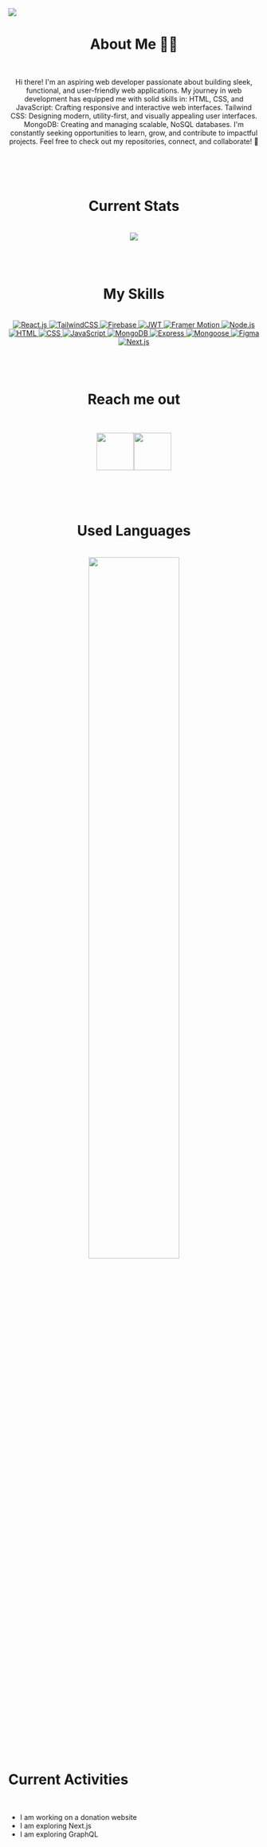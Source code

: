 <a>
  <img src="https://res.cloudinary.com/dzdvs6gaf/image/upload/v1738758972/svgviewer-output_ibed2n.svg"/>
</a>

<div align="center">
  
  # About Me 👨‍💻

<br />
  
  
  Hi there! I'm an aspiring web developer passionate about building sleek, functional, and user-friendly web applications. My journey in web development has equipped me with solid skills in:
  HTML, CSS, and JavaScript: Crafting responsive and interactive web interfaces.
  Tailwind CSS: Designing modern, utility-first, and visually appealing user interfaces.
  MongoDB: Creating and managing scalable, NoSQL databases. I'm constantly seeking opportunities to learn, grow, and contribute to impactful projects. Feel free to check out my repositories, connect, and collaborate! 🚀
</div>
<br />
<br />
<br />

<div align="center">

  # Current Stats

<br />


  <img src="https://github-readme-streak-stats.herokuapp.com?user=whoishasan&theme=react&hide_border=true&background=0D1117&stroke=0D1117&fire=FF1CF7&sideLabels=00F0FF&currStreakNum=FF1CF7&ring=FF1CF7&currStreakLabel=FF1CF7&sideNums=00F0FF"/>
  
</div>

<br />
<br />
<br />

<div align="center">

  # My Skills

  <br />
  
<a href="https://reactjs.org" target="_blank">
  <img src="https://img.shields.io/badge/-React_JS-black?style=for-the-badge&logoColor=white&logo=react&color=61DAFB" alt="React.js" />
</a>
<a href="https://tailwindcss.com" target="_blank">
  <img src="https://img.shields.io/badge/-Tailwind_CSS-black?style=for-the-badge&logoColor=white&logo=tailwindcss&color=06B6D4" alt="TailwindCSS" />
</a>
<a href="https://firebase.google.com" target="_blank">
  <img src="https://img.shields.io/badge/-Firebase-black?style=for-the-badge&logo=firebase&logoColor=white&color=FFCA28" alt="Firebase" />
</a>
<a href="https://jwt.io" target="_blank">
  <img src="https://img.shields.io/badge/-JWT-black?style=for-the-badge&logo=JSON-web-tokens&logoColor=white&color=FF4081" alt="JWT" />
</a>
<a href="https://www.framer.com/motion/" target="_blank">
  <img src="https://img.shields.io/badge/-Framer%20Motion-black?style=for-the-badge&logo=framer&logoColor=white&color=0055FF" alt="Framer Motion" />
</a>
<a href="https://nodejs.org" target="_blank">
  <img src="https://img.shields.io/badge/-Node.js-black?style=for-the-badge&logo=node.js&logoColor=white&color=339933" alt="Node.js" />
</a>
<a href="https://developer.mozilla.org/en-US/docs/Web/HTML" target="_blank">
  <img src="https://img.shields.io/badge/-HTML-black?style=for-the-badge&logo=html5&logoColor=white&color=E34F26" alt="HTML" />
</a>
<a href="https://developer.mozilla.org/en-US/docs/Web/CSS" target="_blank">
  <img src="https://img.shields.io/badge/-CSS-black?style=for-the-badge&logo=css3&logoColor=white&color=1572B6" alt="CSS" />
</a>
<a href="https://developer.mozilla.org/en-US/docs/Web/JavaScript" target="_blank">
  <img src="https://img.shields.io/badge/-JavaScript-black?style=for-the-badge&logo=javascript&logoColor=white&color=F7DF1E" alt="JavaScript" />
</a>
<a href="https://www.mongodb.com" target="_blank">
  <img src="https://img.shields.io/badge/-MongoDB-black?style=for-the-badge&logo=mongodb&logoColor=white&color=47A248" alt="MongoDB" />
</a>
<a href="https://expressjs.com" target="_blank">
  <img src="https://img.shields.io/badge/-Express-black?style=for-the-badge&logo=express&logoColor=white&color=000000" alt="Express" />
</a>
<a href="https://mongoosejs.com" target="_blank">
  <img src="https://img.shields.io/badge/-Mongoose-black?style=for-the-badge&logo=mongoose&logoColor=white&color=880000" alt="Mongoose" />
</a>
<a href="https://www.figma.com" target="_blank">
  <img src="https://img.shields.io/badge/-Figma-black?style=for-the-badge&logo=figma&logoColor=white&color=F24E1E" alt="Figma" />
</a>
<a href="https://nextjs.org" target="_blank">
  <img src="https://img.shields.io/badge/-Next.js-black?style=for-the-badge&logo=next.js&logoColor=white&color=000000" alt="Next.js" />
</a>
</div>

<br />
<br />
<br />


<div align="center">
  
  # Reach me out
  
  <br />
  
  [<p align="center"><img height="75" src="https://github.com/mir-hussain/mir-hussain/blob/main/images/icons/Facebook.png">](https://www.facebook.com/X10.Alvee)[<img height="75" src="https://github.com/mir-hussain/mir-hussain/blob/main/images/icons/Twitter.png"> </p>](https://twitter.com/_)


</div>

<br />
<br />
<br />


<div align="center">
  
  # Used Languages
  
  <br />
  
  <img width="60%" src="https://github-readme-stats.vercel.app/api/top-langs/?username=whoishasan&theme=tokyonight&show_icons=true&hide_border=true&layout=compact"/>


</div>


<br />
<br />
<br />

<div>
  
  # Current Activities
  
  <br />

  - I am working on a donation website
  - I am exploring Next.js
  - I am exploring GraphQL
  


</div>
